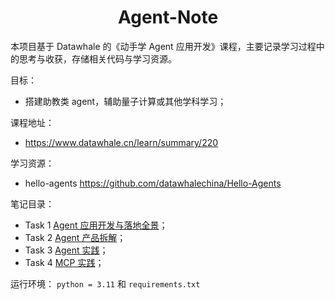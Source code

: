 <div align=center>
<h1>Agent-Note</h1>
</div>

本项目基于 Datawhale 的《动手学 Agent 应用开发》课程，主要记录学习过程中的思考与收获，存储相关代码与学习资源。

目标：
- 搭建助教类 agent，辅助量子计算或其他学科学习；

课程地址：
- https://www.datawhale.cn/learn/summary/220

学习资源：
- hello-agents https://github.com/datawhalechina/Hello-Agents


笔记目录：
- Task 1 [Agent 应用开发与落地全景](docs/task01/task01.md)；
- Task 2 [Agent 产品拆解](docs/task02/task02.md)；
- Task 3 [Agent 实践](docs/task03/task03.md)；
- Task 4 [MCP 实践](docs/task04/task04.md)；

运行环境：
`python = 3.11` 和 `requirements.txt`